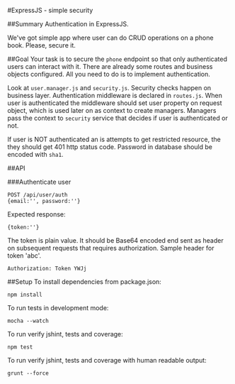 #ExpressJS - simple security

##Summary
Authentication in ExpressJS.

We've got simple app where user can do CRUD operations on a phone book. Please, secure it.

##Goal
Your task is to secure the `phone` endpoint so that only authenticated users can interact with it.
There are already some routes and business objects configured.
All you need to do is to implement authentication.

Look at `user.manager.js` and `security.js`. Security checks happen on business layer.
Authentication middleware is declared in `routes.js`.
When user is authenticated the middleware should set user property on request object, which is used later on as context to create managers.
Managers pass the context to `security` service that decides if user is authenticated or not.

If user is NOT authenticated an is attempts to get restricted resource, the they should get 401 http status code.
Password in database should be encoded with `sha1`.

##API

###Authenticate user
```
POST /api/user/auth
{email:'', password:''}
```

Expected response:

```
{token:''}
```

The token is plain value. It should be Base64 encoded end sent as header on subsequent requests that requires authorization.
Sample header for token 'abc'.

```
Authorization: Token YWJj
```

##Setup
To install dependencies from package.json:

    npm install

To run tests in development mode:

    mocha --watch

To run verify jshint, tests and coverage:

    npm test

To run verify jshint, tests and coverage with human readable output:

    grunt --force
